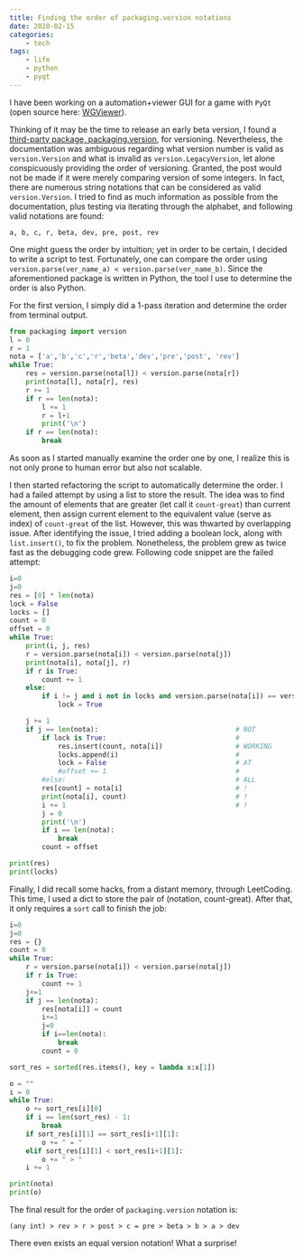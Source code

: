 ```yaml
---
title: Finding the order of packaging.version notations
date: 2020-02-15
categories:
    - tech
tags:
    - life
    - python
    - pyqt
---
```


I have been working on a automation+viewer GUI for a game with `PyQt` (open source here: [WGViewer](https://github.com/WarshipGirls/WGViewer)).

Thinking of it may be the time to release an early beta version, I found a [third-party package, packaging.version](https://packaging.pypa.io/en/latest/version.html), for versioning.
Nevertheless, the documentation was ambiguous regarding what version number is valid as `version.Version` and what is invalid as `version.LegacyVersion`,
let alone conspicuously providing the order of versioning.
Granted, the post would not be made if it were merely comparing version of some integers.
In fact, there are numerous string notations that can be considered as valid `version.Version`.
I tried to find as much information as possible from the documentation, plus testing via iterating through the alphabet, and following valid notations are found:

```
a, b, c, r, beta, dev, pre, post, rev
```

One might guess the order by intuition; yet in order to be certain, I decided to write a script to test.
Fortunately, one can compare the order using `version.parse(ver_name_a) < version.parse(ver_name_b)`.
Since the aforementioned package is written in Python, the tool I use to determine the order is also Python.

For the first version, I simply did a 1-pass iteration and determine the order from terminal output.

```Python
from packaging import version
l = 0
r = 1
nota = ['a','b','c','r','beta','dev','pre','post', 'rev']
while True:
    res = version.parse(nota[l]) < version.parse(nota[r])
    print(nota[l], nota[r], res)
    r += 1
    if r == len(nota):
        l += 1
        r = l+1
        print('\n')
    if r == len(nota):
        break
```

As soon as I started manually examine the order one by one,
I realize this is not only prone to human error but also not scalable.

I then started refactoring the script to automatically determine the order.
I had a failed attempt by using a list to store the result.
The idea was to find the amount of elements that are greater (let call it `count-great`) than current element,
then assign current element to the equivalent value (serve as index) of `count-great` of the list.
However, this was thwarted by overlapping issue.
After identifying the issue, I tried adding a boolean lock, along with `list.insert()`, to fix the problem.
Nonetheless, the problem grew as twice fast as the debugging code grew. Following code snippet are the failed attempt:

```Python
i=0
j=0
res = [0] * len(nota)
lock = False
locks = []
count = 0
offset = 0
while True:
    print(i, j, res)
    r = version.parse(nota[i]) < version.parse(nota[j])
    print(nota[i], nota[j], r)
    if r is True:
        count += 1
    else:
        if i != j and i not in locks and version.parse(nota[i]) == version.parse(nota[j]):
            lock = True

    j += 1
    if j == len(nota):                                  # NOT
        if lock is True:                                #
            res.insert(count, nota[i])                  # WORKING
            locks.append(i)                             #
            lock = False                                # AT 
            #offset += 1                                #
        #else:                                          # ALL
        res[count] = nota[i]                            # !
        print(nota[i], count)                           # !
        i += 1                                          # !
        j = 0
        print('\n')
        if i == len(nota):
            break
        count = offset

print(res)
print(locks)
```


Finally, I did recall some hacks, from a distant memory, through LeetCoding.
This time, I used a dict to store the pair of (notation, count-great).
After that, it only requires a `sort` call to finish the job:

```Python
i=0
j=0
res = {}
count = 0
while True:
    r = version.parse(nota[i]) < version.parse(nota[j])
    if r is True:
        count += 1
    j+=1
    if j == len(nota):
        res[nota[i]] = count
        i+=1
        j=0
        if i==len(nota):
            break
        count = 0

sort_res = sorted(res.items(), key = lambda x:x[1])

o = ""
i = 0
while True:
    o += sort_res[i][0]
    if i == len(sort_res) - 1:
        break
    if sort_res[i][1] == sort_res[i+1][1]:
        o += " = "
    elif sort_res[i][1] < sort_res[i+1][1]:
        o += " > "
    i += 1

print(nota)
print(o)
```

The final result for the order of `packaging.version` notation is:

```
(any int) > rev > r > post > c = pre > beta > b > a > dev
```

There even exists an equal version notation! What a surprise!
